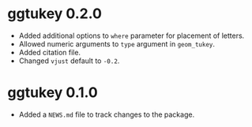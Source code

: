 # ggtukey 0.2.0

* Added additional options to `where` parameter for placement of letters.
* Allowed numeric arguments to `type` argument in `geom_tukey`.
* Added citation file.
* Changed `vjust` default to `-0.2`.

# ggtukey 0.1.0

* Added a `NEWS.md` file to track changes to the package.
